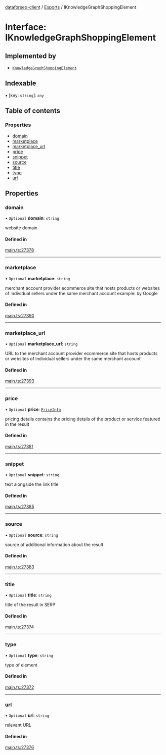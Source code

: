 [dataforseo-client](../README.md) / [Exports](../modules.md) / IKnowledgeGraphShoppingElement

# Interface: IKnowledgeGraphShoppingElement

## Implemented by

- [`KnowledgeGraphShoppingElement`](../classes/KnowledgeGraphShoppingElement.md)

## Indexable

▪ [key: `string`]: `any`

## Table of contents

### Properties

- [domain](IKnowledgeGraphShoppingElement.md#domain)
- [marketplace](IKnowledgeGraphShoppingElement.md#marketplace)
- [marketplace\_url](IKnowledgeGraphShoppingElement.md#marketplace_url)
- [price](IKnowledgeGraphShoppingElement.md#price)
- [snippet](IKnowledgeGraphShoppingElement.md#snippet)
- [source](IKnowledgeGraphShoppingElement.md#source)
- [title](IKnowledgeGraphShoppingElement.md#title)
- [type](IKnowledgeGraphShoppingElement.md#type)
- [url](IKnowledgeGraphShoppingElement.md#url)

## Properties

### domain

• `Optional` **domain**: `string`

website domain

#### Defined in

[main.ts:27378](https://github.com/dataforseo/TypeScriptClient/blob/7ca1aa4/main.ts#L27378)

___

### marketplace

• `Optional` **marketplace**: `string`

merchant account provider
ecommerce site that hosts products or websites of individual sellers under the same merchant account
example:
by Google

#### Defined in

[main.ts:27390](https://github.com/dataforseo/TypeScriptClient/blob/7ca1aa4/main.ts#L27390)

___

### marketplace\_url

• `Optional` **marketplace\_url**: `string`

URL to the merchant account provider
ecommerce site that hosts products or websites of individual sellers under the same merchant account

#### Defined in

[main.ts:27393](https://github.com/dataforseo/TypeScriptClient/blob/7ca1aa4/main.ts#L27393)

___

### price

• `Optional` **price**: [`PriceInfo`](../classes/PriceInfo.md)

pricing details
contains the pricing details of the product or service featured in the result

#### Defined in

[main.ts:27381](https://github.com/dataforseo/TypeScriptClient/blob/7ca1aa4/main.ts#L27381)

___

### snippet

• `Optional` **snippet**: `string`

text alongside the link title

#### Defined in

[main.ts:27385](https://github.com/dataforseo/TypeScriptClient/blob/7ca1aa4/main.ts#L27385)

___

### source

• `Optional` **source**: `string`

source of additional information about the result

#### Defined in

[main.ts:27383](https://github.com/dataforseo/TypeScriptClient/blob/7ca1aa4/main.ts#L27383)

___

### title

• `Optional` **title**: `string`

title of the result in SERP

#### Defined in

[main.ts:27374](https://github.com/dataforseo/TypeScriptClient/blob/7ca1aa4/main.ts#L27374)

___

### type

• `Optional` **type**: `string`

type of element

#### Defined in

[main.ts:27372](https://github.com/dataforseo/TypeScriptClient/blob/7ca1aa4/main.ts#L27372)

___

### url

• `Optional` **url**: `string`

relevant URL

#### Defined in

[main.ts:27376](https://github.com/dataforseo/TypeScriptClient/blob/7ca1aa4/main.ts#L27376)
